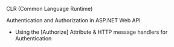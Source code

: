 CLR (Common Language Runtime)


Authentication and Authorization in ASP.NET Web API
-  Using the [Authorize] Attribute & HTTP message handlers for Authentication
